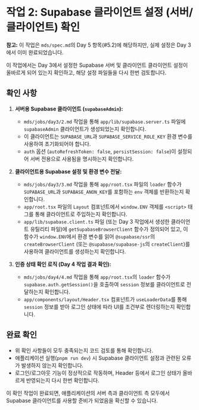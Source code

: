 # 작업 2: Supabase 클라이언트 설정 (서버/클라이언트) 확인

**참고:** 이 작업은 `mds/spec.md`의 Day 5 항목(#5.2)에 해당하지만, 실제 설정은 Day 3에서 이미 완료되었습니다.

이 작업에서는 Day 3에서 설정한 Supabase 서버 및 클라이언트 클라이언트 설정이 올바르게 되어 있는지 확인하고, 해당 설정 파일들을 다시 한번 검토합니다.

## 확인 사항

1.  **서버용 Supabase 클라이언트 (`supabaseAdmin`):**
    *   `mds/jobs/day3/2.md` 작업을 통해 `app/lib/supabase.server.ts` 파일에 `supabaseAdmin` 클라이언트가 생성되었는지 확인합니다.
    *   이 클라이언트는 `SUPABASE_URL`과 `SUPABASE_SERVICE_ROLE_KEY` 환경 변수를 사용하여 초기화되어야 합니다.
    *   `auth` 옵션 (`autoRefreshToken: false`, `persistSession: false`)이 설정되어 서버 전용으로 사용됨을 명시하는지 확인합니다.

2.  **클라이언트용 Supabase 설정 및 환경 변수 전달:**
    *   `mds/jobs/day3/3.md` 작업을 통해 `app/root.tsx` 파일의 `loader` 함수가 `SUPABASE_URL`과 `SUPABASE_ANON_KEY`를 포함하는 `env` 객체를 반환하는지 확인합니다.
    *   `app/root.tsx` 파일의 `Layout` 컴포넌트에서 `window.ENV` 객체를 `<script>` 태그를 통해 클라이언트로 주입하는지 확인합니다.
    *   `app/lib/supabase.client.ts` 파일 (또는 Day 3 작업에서 생성한 클라이언트 유틸리티 파일)에 `getSupabaseBrowserClient` 함수가 정의되어 있고, 이 함수가 `window.ENV`에서 환경 변수를 읽어 `@supabase/ssr`의 `createBrowserClient` (또는 `@supabase/supabase-js`의 `createClient`)를 사용하여 클라이언트를 생성하는지 확인합니다.

3.  **인증 상태 확인 로직 (Day 4 작업 결과 확인):**
    *   `mds/jobs/day4/4.md` 작업을 통해 `app/root.tsx`의 `loader` 함수가 `supabase.auth.getSession()`을 호출하여 `session` 정보를 클라이언트로 전달하는지 확인합니다.
    *   `app/components/layout/Header.tsx` 컴포넌트가 `useLoaderData`를 통해 `session` 정보를 받아 로그인 상태에 따라 UI를 조건부로 렌더링하는지 확인합니다.

## 완료 확인

*   위 확인 사항들이 모두 충족되는지 코드 검토를 통해 확인합니다.
*   애플리케이션 실행(`pnpm run dev`) 시 Supabase 클라이언트 설정과 관련된 오류가 발생하지 않는지 확인합니다.
*   로그인/로그아웃 기능이 정상적으로 작동하며, Header 등에서 로그인 상태가 올바르게 반영되는지 다시 한번 확인합니다.

이 확인 작업이 완료되면, 애플리케이션의 서버 측과 클라이언트 측 모두에서 Supabase 클라이언트를 사용할 준비가 되었음을 확신할 수 있습니다. 